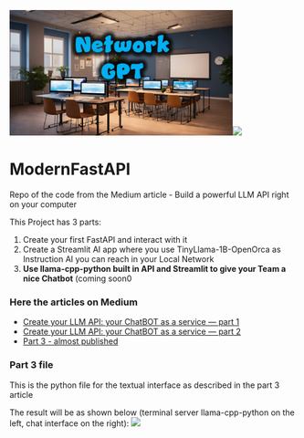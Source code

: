 <img src="https://github.com/fabiomatricardi/ModernFastAPI/raw/main/NtworkGPTbanner.jpg" height=220><img src="https://miro.medium.com/v2/resize:fit:1100/format:webp/1*pS7o_15V-Zndw8S9ysqixw.png" height=220>

# ModernFastAPI
Repo of the code from the Medium article - Build a powerful LLM API right on your computer

This Project has 3 parts:
1. Create your first FastAPI and interact with it
2. Create a Streamlit AI app where you use TinyLlama-1B-OpenOrca as Instruction AI you can reach in your Local Network
3. **Use llama-cpp-python built in API and Streamlit to give your Team a nice Chatbot**   (coming soon0


### Here the articles on Medium

- [Create your LLM API: your ChatBOT as a service — part 1](https://medium.com/generative-ai/create-your-llm-api-your-chatbot-as-a-service-part-1-4d4213182a1a)
- [Create your LLM API: your ChatBOT as a service — part 2](https://generativeai.pub/create-your-llm-api-your-chatbot-as-a-service-part-2-b21eb6efea72)
- [Part 3 - almost published](#)

### Part 3 file
This is the python file for the textual interface as described in the part 3 article

The result will be as shown below (terminal server llama-cpp-python on the left, chat interface on the right):
<img src="https://github.com/fabiomatricardi/ModernFastAPI/blob/main/fastOpenAI-API1.gif" width=1000>
